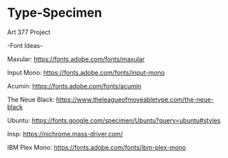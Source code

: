 # Type-Specimen
Art 377 Project


-Font Ideas-

Maxular:
https://fonts.adobe.com/fonts/maxular

Input Mono:
https://fonts.adobe.com/fonts/input-mono

Acumin:
https://fonts.adobe.com/fonts/acumin

The Neue Black:
https://www.theleagueofmoveabletype.com/the-neue-black

Ubuntu:
https://fonts.google.com/specimen/Ubuntu?query=ubuntu#styles

Insp:
https://nichrome.mass-driver.com/

IBM Plex Mono:
https://fonts.adobe.com/fonts/ibm-plex-mono

